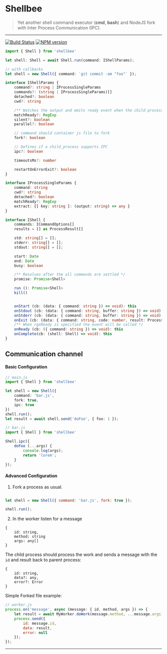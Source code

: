 # Shellbee

> Yet another shell command executor (**cmd**, **bash**) and NodeJS fork with Inter Process Communication (IPC).

----
[![Build Status](https://travis-ci.org/atmajs/shellbee.svg?branch=master)](https://travis-ci.org/atmajs/shellbee)
[![NPM version](https://badge.fury.io/js/shellbee.svg)](http://badge.fury.io/js/shellbee)


```ts
import { Shell } from 'shellbee'

let shell: Shell = await Shell.run(command: IShellParams);

// with callbacks
let shell = new Shell({ command: `git commit -am "foo"` });

interface IShellParams {
    command?: string | IProcessSingleParams
    commands?: (string | IProcessSingleParams)[]
    detached?: boolean
    cwd?: string

    /** Watches the output and emits ready event when the child process prints expected text to the std */
    matchReady?: RegExp
    silent?: boolean
    parallel?: boolean

    // command should container js file to fork
    fork?: boolean

    // Defines if a child_process supports IPC
    ipc?: boolean

    timeoutsMs?: number

    restartOnErrorExit?: boolean
}

interface IProcessSingleParams {
    command: string
    cwd?: string
    detached?: boolean
    matchReady?: RegExp
    extract: {[ key: string ]: (output: string) => any }
}

interface IShell {
    commands: ICommandOptions[]
    results = [] as ProcessResult[]

    std: string[] = [];
    stderr: string[] = [];
    stdout: string[] = [];

    start: Date
    end: Date
    busy: boolean

    /** Resolves after the all commands are settled */
    promise: Promise<Shell>

    run (): Promise<Shell>
    kill()


    onStart (cb: (data: { command: string }) => void): this
    onStdout (cb: (data: { command: string, buffer: string }) => void): this
    onStderr (cb: (data: { command: string, buffer: string }) => void): this
    onExit (cb: (data: { command: string, code: number, result: ProcessResult }) => void): this
    /** When rgxReady is specified the event will be called */
    onReady (cb: ({ command: string }) => void): this
    onComplete(cb: (shell: Shell) => void): this
}
```


## Communication channel

#### Basic Configuration

```ts
// main.js
import { Shell } from 'shellbee'

let shell = new Shell({
    command: 'bar.js',
    fork: true,
    ipc: true
})
shell.run();
let result = await shell.send('doFoo', { foo: 1 });
```


```ts
// bar.js
import { Shell } from 'shellbee'

Shell.ipc({
    doFoo (...args) {
        console.log(args);
        return 'lorem';
    }
});
```


#### Advanced Configuration

1. Fork a process as usual.
```js

let shell = new Shell({ command: 'bar.js', fork: true });

shell.run();

```

2. In the worker listen for a message

```
{
    id: string,
    method: string
    args: any[]
}
```

The child process should process the work and sends a message with the `id` and result back to parent process:

```
{
    id: string,
    data?: any,
    error?: Error
}
```

Simple Forked file example:

```js
// worker.js
process.on('message', async (message: { id, method, args }) => {
    let result = await MyWorker.doWork(message.method, ...message.args);
    process.send({
        id: message.id,
        data: result,
        error: null
    });
});
```


----
